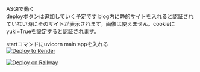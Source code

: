 ASGIで動く  
deployボタンは追加していく予定です
blog内に静的サイトを入れると認証されていない時にそのサイトが表示されます。画像は使えません。cookieにyuki=Trueを設定すると認証されます。

startコマンドにuvicorn main:appを入れる  
<a href="https://render.com/deploy?repo=https://github.com/mochidukiyukimi/Yuki-Youtube-slim">
<img src="https://render.com/images/deploy-to-render-button.svg" alt="Deploy to Render">
</a>

[![Deploy on Railway](https://railway.app/button.svg)](https://railway.app/new/template/dSxuA8)
